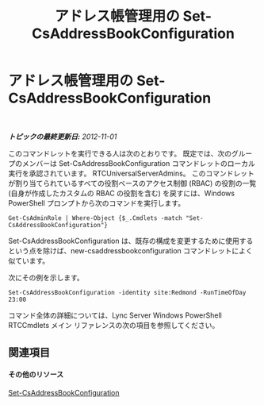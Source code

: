 ﻿---
title: アドレス帳管理用の Set-CsAddressBookConfiguration
TOCTitle: アドレス帳管理用の Set-CsAddressBookConfiguration
ms:assetid: 3a64ceb1-9f79-4f3b-bf33-eaf346dbd60d
ms:mtpsurl: https://technet.microsoft.com/ja-jp/library/Gg429700(v=OCS.15)
ms:contentKeyID: 48271802
ms.date: 05/19/2016
mtps_version: v=OCS.15
ms.translationtype: HT
---

# アドレス帳管理用の Set-CsAddressBookConfiguration

 

_**トピックの最終更新日:** 2012-11-01_

このコマンドレットを実行できる人は次のとおりです。 既定では、次のグループのメンバーは Set-CsAddressBookConfiguration コマンドレットのローカル実行を承認されています。 RTCUniversalServerAdmins。 このコマンドレットが割り当てられているすべての役割ベースのアクセス制御 (RBAC) の役割の一覧 (自身が作成したカスタムの RBAC の役割を含む) を戻すには、Windows PowerShell プロンプトから次のコマンドを実行します。

    Get-CsAdminRole | Where-Object {$_.Cmdlets -match "Set-CsAddressBookConfiguration"}

Set-CsAddressBookConfiguration は、既存の構成を変更するために使用するという点を除けば、new-csaddressbookconfiguration コマンドレットによく似ています。

次にその例を示します。

    Set-CsAddressBookConfiguration -identity site:Redmond -RunTimeOfDay 23:00

コマンド全体の詳細については、Lync Server Windows PowerShell RTCCmdlets メイン リファレンスの次の項目を参照してください。

## 関連項目

#### その他のリソース

[Set-CsAddressBookConfiguration](https://docs.microsoft.com/en-us/powershell/module/skype/Set-CsAddressBookConfiguration)

